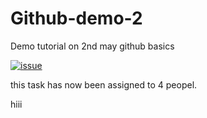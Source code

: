 # Github-demo-2
Demo tutorial on 2nd may github basics

[![issue](https://img.shields.io/github/issues/SAHU-01/Github-demo-2)](https://github.com/SAHU-01/Github-demo-2/issues)


this task has now been assigned to 4 peopel.

hiii